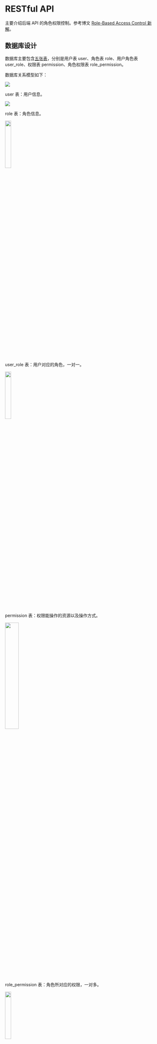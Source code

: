 # RESTful API

主要介绍后端 API 的角色权限控制。参考博文 [Role-Based Access Control 新解](http://globeeip.iteye.com/blog/1236167)。

## 数据库设计

数据库主要包含[五张表](https://github.com/Zoctan/spring-boot-vue-admin/tree/master/api/src/test/resources/dev/sql)，分别是用户表 user、角色表 role、用户角色表 user_role、权限表 permission、角色权限表 role_permission。

数据库关系模型如下：

<img src="https://github.com/Zoctan/spring-boot-vue-admin/blob/master/api/README/database.png"/>

user 表：用户信息。

<img src="https://github.com/Zoctan/spring-boot-vue-admin/blob/master/api/README/user.png"/>

role 表：角色信息。

<img width="20%" height="20%" src="https://github.com/Zoctan/spring-boot-vue-admin/blob/master/api/README/role.png"/>

user_role 表：用户对应的角色，一对一。

<img width="20%" height="20%" src="https://github.com/Zoctan/spring-boot-vue-admin/blob/master/api/README/user_role.png"/>

permission 表：权限能操作的资源以及操作方式。

<img width="30%" height="30%" src="https://github.com/Zoctan/spring-boot-vue-admin/blob/master/api/README/permission.png"/>

role_permission 表：角色所对应的权限，一对多。

<img width="20%" height="20%" src="https://github.com/Zoctan/spring-boot-vue-admin/blob/master/api/README/role_permission.png"/>

> 为什么 ROLE_ADMIN 角色在数据库没有权限？
> 
> ROLE_ADMIN 作为超级管理员这类角色，应该是具有所有权限的，但是对于数据库来说，没必要保存所有权限，只要在查询到该角色时返回所有权限即可。

## 角色权限控制

Spring Security + Json Web Token 鉴权：

最终效果，在控制器上的注解：

```java
@PreAuthorize("hasAuthority('user:list')")
```

实现思路：用户登录 -> 服务端生成 token -> 客户端保存 token，之后的每次请求都携带该 token，服务端认证解析。

所以在服务端认证解析的 token 就要保存有用户的角色和相应的权限：

```java
// service/impl/UserDetailsServiceImpl.java
// 为了方便，角色和权限都放在一起
// 权限
final List<SimpleGrantedAuthority> authorities =
        user.getPermissionCodeList().stream()
                .map(SimpleGrantedAuthority::new)
                .collect(Collectors.toList());
// 角色
authorities.add(new SimpleGrantedAuthority(user.getRoleName()));
// [ROLE_TEST, role:list, user:list]
```

JWT 生成 token：

```java
// core/jwt/JwtUtil.java
Jwts.builder()
        // 设置用户名
        .setSubject(username)
        // 添加权限属性
        .claim(this.AUTHORITIES_KEY, authorities)
        // 设置失效时间
        .setExpiration(date)
        // 私钥加密生成签名
        .signWith(SignatureAlgorithm.RS256, privateKey)
        .compact();
```

Base64 解码 JWT 生成的 token：

```
{"alg":"RS256"}{"sub":"test","auth":"ROLE_TEST,role:list,user:list,"exp":1519742226}<wZJ69e,x	옮J܃a}
@ϋ+sˆvफ़t|Tq
|7uƙ
```

之后的控制器就可以使用 hasAuthority 和 hasRole 注解控制权限访问了：

```java
@PreAuthorize("hasRole('ROLE_ADMIN') or hasAuthority('user:list')")
```

## axios 预请求和跨域

由于前后端分离，会出现跨域问题，参考[跨域资源共享 CORS 详解](http://www.ruanyifeng.com/blog/2016/04/cors)。

```java
// core/jwt/JwtAuthenticationFilter.java
// 解决跨域问题
response.setHeader("Access-Control-Allow-Origin", "*");
response.setHeader("Access-Control-Allow-Credentials", "true");
response.setHeader("Access-Control-Allow-Headers", "Content-Type, Content-Length, Authorization, Accept, X-Requested-With");
// 明确允许通过的方法，不建议使用*
response.setHeader("Access-Control-Allow-Methods", "GET, POST, PUT, DELETE, OPTIONS");
response.setHeader("Access-Control-Max-Age", "3600");
response.setHeader("Access-Control-Expose-Headers", "*");
// axios 预请求后，直接返回
// 返回码必须为 200 否则视为请求失败
if (request.getMethod().equals("OPTIONS")) {
    return;
}
```

## redis 缓存

项目默认开了 redis 服务，密码 root。

如不需要请清除所有 redis 相关代码。